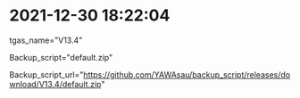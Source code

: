 # 2021-12-30 18:22:04

tgas_name="V13.4"

Backup_script="default.zip"

Backup_script_url="https://github.com/YAWAsau/backup_script/releases/download/V13.4/default.zip"
